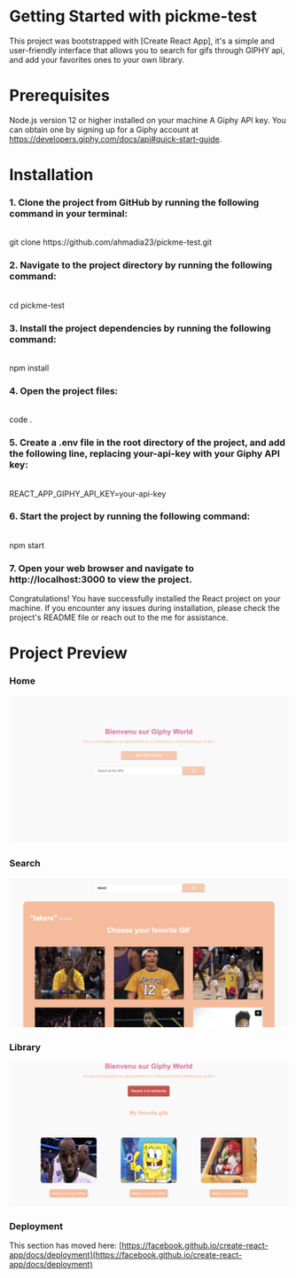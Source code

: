 # Getting Started with pickme-test

This project was bootstrapped with [Create React App], it's a simple and user-friendly interface that allows you to search for gifs through GIPHY api, and add your favorites ones to your own library.

# Prerequisites

Node.js version 12 or higher installed on your machine
A Giphy API key. You can obtain one by signing up for a Giphy account at https://developers.giphy.com/docs/api#quick-start-guide.

# Installation

### 1. Clone the project from GitHub by running the following command in your terminal:

<br>
git clone https://github.com/ahmadia23/pickme-test.git

### 2. Navigate to the project directory by running the following command:

<br>
cd pickme-test

### 3. Install the project dependencies by running the following command:

<br>
npm install

### 4. Open the project files:

<br>
code .

### 5. Create a .env file in the root directory of the project, and add the following line, replacing your-api-key with your Giphy API key:

<br>
REACT_APP_GIPHY_API_KEY=your-api-key

### 6. Start the project by running the following command:

<br>
npm start

### 7. Open your web browser and navigate to http://localhost:3000 to view the project.

Congratulations! You have successfully installed the React project on your machine.
If you encounter any issues during installation, please check the project's README file or reach out to the me for assistance.

# Project Preview

### Home

![Image](src/images/home.png)

### Search

![Image](src/images/home-search.png)

### Library

![Image](src/images/mygifs.png)

### Deployment

This section has moved here: [https://facebook.github.io/create-react-app/docs/deployment](https://facebook.github.io/create-react-app/docs/deployment)
